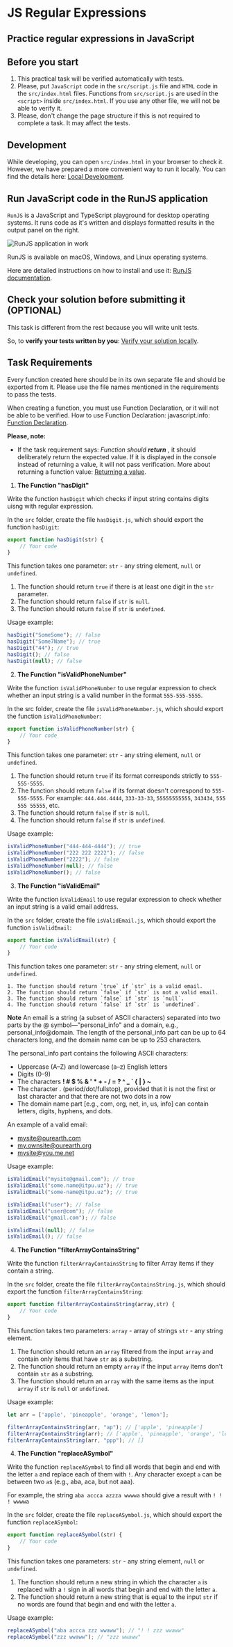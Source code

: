 # JS Regular Expressions

## Practice regular expressions in JavaScript

## Before you start

1. This practical task will be verified automatically with tests.
2. Please, put `JavaScript` code in the `src/script.js` file and `HTML` code in the `src/index.html` files. Functions from `src/script.js` are used in the `<script>` inside `src/index.html`. If you use any other file, we will not be able to verify it.
3. Please, don't change the page structure if this is not required to complete a task. It may affect the tests.

## Development

While developing, you can open `src/index.html` in your browser to check it. However, we have prepared a more convenient way to run it locally. You can find the details here: [Local Development](https://gitlab.com/gap-bs-front-end-autocode-documents/autocode-documents/-/blob/main/docs/LocalDevelopment.md).

## Run JavaScript code in the RunJS application

`RunJS` is a JavaScript and TypeScript playground for desktop operating systems. It runs code as it's written and displays formatted results in the output panel on the right.

![RunJS application in work](https://gitlab.com/gap-bs-front-end-autocode-documents/autocode-documents/-/raw/main/images/runjs-intro.png)

RunJS is available on macOS, Windows, and Linux operating systems.

Here are detailed instructions on how to install and use it: [RunJS documentation](https://runjs.app/docs).

## Check your solution before submitting it (OPTIONAL)

This task is different from the rest because you will write unit tests. 

So, to **verify your tests written by you**: [Verify your solution locally](https://gitlab.com/gap-bs-front-end-autocode-documents/autocode-documents/-/blob/main/docs/VerifySolutionLocally.md).


## Task Requirements
Every function created here should be in its own separate file and should be exported from it. Please use the file names mentioned in the requirements to pass the tests.

When creating a function, you must use Function Declaration, or it will not be able to be verified. How to use Function Declaration: 
javascript.info: [Function Declaration](https://javascript.info/function-basics#function-declaration).

**Please, note:**
- If the task requirement says: _Function should **return** <something>_, it should deliberately return the expected value. If it is displayed in the console instead of returning a value, it will not pass verification. More about returning a function value: [Returning a value](https://javascript.info/function-basics#returning-a-value).


1. **The Function "hasDigit"**

Write the function `hasDigit` which checks if input string contains digits uisng with regular expression.

In the `src` folder, create the file `hasDigit.js`, which should export the function `hasDigit`:

```js
export function hasDigit(str) {
    // Your code
}
```
This function takes one parameter:
`str` - any string element, `null` or `undefined`.

1. The function should return `true` if there is at least one digit in the `str` parameter.
2. The function should return `false` if `str` is `null`.
3. The function should return `false` if `str` is `undefined`.

Usage example:
```js
hasDigit("SomeSome"); // false
hasDigit("Some7Name"); // true
hasDigit("44"); // true
hasDigit(); // false
hasDigit(null); // false
```

2. **The Function "isValidPhoneNumber"**

Write the function `isValidPhoneNumber` to use regular expression to check whether an input string is a valid number in the format `555-555-5555`.

In the src folder, create the file `isValidPhoneNumber.js`, which should export the function `isValidPhoneNumber`:

```js
export function isValidPhoneNumber(str) {
    // Your code
}
```
This function takes one parameter:
`str` - any string element, `null` or `undefined`.

1. The function should return `true` if its format corresponds strictly to `555-555-5555`.
2. The function should return `false` if its format doesn't correspond to `555-555-5555`. For example: `444.444.4444`, `333-33-33`, `55555555555`, `343434`, `555 555 55555`, etc.
3. The function should return `false` if `str` is `null`.
4. The function should return `false` if `str` is `undefined`.

Usage example:
```js
isValidPhoneNumber("444-444-4444"); // true
isValidPhoneNumber("222 222 2222"); // false
isValidPhoneNumber("2222"); // false
isValidPhoneNumber(null); // false
isValidPhoneNumber(); // false
```

3. **The Function "isValidEmail"**

Write the function i`sValidEmail` to use regular expression to check whether an input string is a valid email address.

In the `src` folder, create the file `isValidEmail.js`, which should export the function `isValidEmail`:

```js
export function isValidEmail(str) {
    // Your code
}
```
This function takes one parameter:
`str` - any string element, `null` or `undefined`.

    1. The function should return `true` if `str` is a valid email.
    2. The function should return `false` if `str` is not a valid email.
    3. The function should return `false` if `str` is `null`.
    4. The function should return `false` if `str` is `undefined`.

**Note**
An email is a string (a subset of ASCII characters) separated into two parts by the @ symbol—"personal_info" and a domain, e.g., personal_info@domain. The length of the personal_info part can be up to 64 characters long, and the domain name can be up to 253 characters.

The personal_info part contains the following ASCII characters:
- Uppercase (A–Z) and lowercase (a–z) English letters
- Digits (0–9)
- The characters **! # $ % & ' * + - / = ? ^ _ ` { | } ~**
- The character . (period/dot/fullstop), provided that it is not the first or last character and that there are not two dots in a row
- The domain name part [e.g., com, org, net, in, us, info] can contain letters, digits, hyphens, and dots.

An example of a valid email:
- mysite@ourearth.com
- my.ownsite@ourearth.org
- mysite@you.me.net

Usage example:
```js
isValidEmail("mysite@gmail.com"); // true
isValidEmail("some.name@itpu.uz"); // true
isValidEmail("some-name@itpu.uz"); // true

isValidEmail("user"); // false
isValidEmail("user@com"); // false
isValidEmail("gmail.com"); // false

isValidEmail(null); // false
isValidEmail(); // false
```

4. **The Function "filterArrayContainsString"**

Write the function `filterArrayContainsString` to filter Array items if they contain a string.

In the `src` folder, create the file `filterArrayContainsString.js`, which should export the function `filterArrayContainsString`:

```js
export function filterArrayContainsString(array,str) {
    // Your code
}
```
This function takes two parameters:
`array` - array of strings
`str` - any string element.

1. The function should return an `array` filtered from the input `array` and contain only items that have `str` as a substring.
2. The function should return an empty `array` if the input `array` items don't contain `str` as a substring.
3. The function should return an `array` with the same items as the input `array` if `str` is `null` or `undefined`.

Usage example:
```js
let arr = ['apple', 'pineapple', 'orange', 'lemon'];

filterArrayContainsString(arr, "ap"); // ['apple', 'pineapple']
filterArrayContainsString(arr); // ['apple', 'pineapple', 'orange', 'lemon']
filterArrayContainsString(arr, "ppp"); // []
```

4. **The Function "replaceASymbol"**

Write the function `replaceASymbol` to find all words that begin and end with the letter `a` and replace each of them with `!`. Any character except `a` can be between two `a`s (e.g., aba, aca, but not aaa). 

For example, the string `aba accca azzza wwwwa` should give a result with `! ! ! wwwwa`

In the `src` folder, create the file `replaceASymbol.js`, which should export the function `replaceASymbol`:

```js
export function replaceASymbol(str) {
    // Your code
}
```
This function takes one parameters:
`str` - any string element, `null` or `undefined`.

1. The function should return a new string in which the character `a` is replaced with a `!` sign in all words that begin and end with the letter `a`. 
2. The function should return a new string that is equal to the input `str` if no words are found that begin and end with the letter `a`.

Usage example:
```js
replaceASymbol("aba accca zzz wwaww"); // "! ! zzz wwaww"
replaceASymbol("zzz wwaww"); // "zzz wwaww"
```
